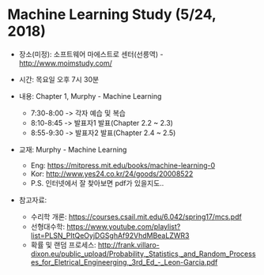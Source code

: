# Machine Learning Study (5/24, 2018)
- 장소(미정): 소프트웨어 마에스트로 센터(선릉역) - http://www.moimstudy.com/
- 시간: 목요일 오후 7시 30분

- 내용: Chapter 1, Murphy - Machine Learning
	+ 7:30-8:00 -> 각자 예습 및 복습
	+ 8:10-8:45 -> 발표자1 발표(Chapter 2.2 ~ 2.3)
	+ 8:55-9:30 -> 발표자2 발표(Chapter 2.4 ~ 2.5)

- 교재: Murphy - Machine Learning
	+ Eng: https://mitpress.mit.edu/books/machine-learning-0
	+ Kor: http://www.yes24.co.kr/24/goods/20008522
	+ P.S. 인터넷에서 잘 찾아보면 pdf가 있을지도..

- 참고자료: 
	+ 수리학 개론: https://courses.csail.mit.edu/6.042/spring17/mcs.pdf
	+ 선형대수학: https://www.youtube.com/playlist?list=PLSN_PltQeOyjDGSghAf92VhdMBeaLZWR3
	+ 확률 및 랜덤 프로세스: http://frank.villaro-dixon.eu/public_upload/Probability,_Statistics,_and_Random_Processes_for_Eletrical_Engineerging,_3rd_Ed_-_Leon-Garcia.pdf
